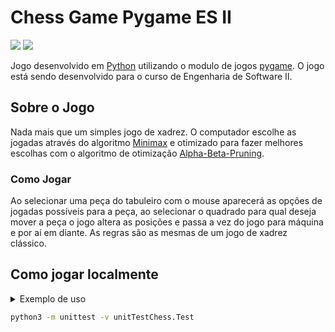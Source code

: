 # Chess Game Pygame ES II
[![](https://img.shields.io/badge/Python-v3.8.6-blue?logo=python)](https://www.python.org/)
[![](https://img.shields.io/badge/pygame-v2.0-yellow)](https://www.pygame.org/)

Jogo desenvolvido em [Python](https://www.python.org/) utilizando o modulo de jogos [pygame](https://www.pygame.org/). O jogo está sendo desenvolvido para o curso de Engenharia de Software II.

## Sobre o Jogo

Nada mais que um simples jogo de xadrez.
O computador escolhe as jogadas através do algoritmo [Minimax](https://pt.wikipedia.org/wiki/Minimax) e otimizado para fazer melhores escolhas com o algoritmo de otimização [Alpha-Beta-Pruning](https://en.wikipedia.org/wiki/Alpha%E2%80%93beta_pruning).

### Como Jogar

Ao selecionar uma peça do tabuleiro com o mouse aparecerá as opções de jogadas possíveis para a peça, ao selecionar o quadrado para qual deseja mover a peça o jogo altera as posições e passa a vez do jogo para máquina e por aí em diante. As regras são as mesmas de um jogo de xadrez clássico.

## Como jogar localmente

<details>
<summary>Exemplo de uso</summary>

**Clone e install**

```bash
git clone git@github.com:Zamp98/chessPygame.git
cd chessPygame
source venv/Scripts/activate
pip install pygame
```

**Iniciar jogo local**

```bash
python3 main.py
#ou
python main.py
```

## Como iniciar o Teste de Unidade

O teste de unidadde consiste em um teste de entrada e saida do jogo. todos os testes precisam retornar ok.

</details>

```bash
python3 -m unittest -v unitTestChess.Test
```